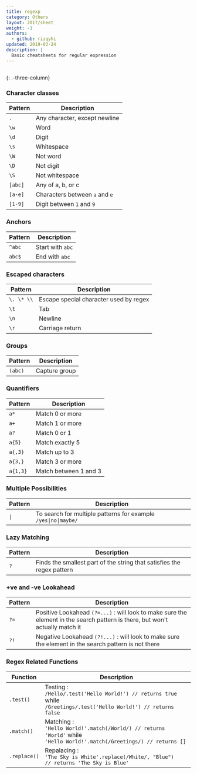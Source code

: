 ```yaml
---
title: regexp
category: Others
layout: 2017/sheet
weight: -1
authors:
  - github: rizqyhi
updated: 2019-03-24
description: |
  Basic cheatsheets for regular expression
---
```


##

{: .-three-column}

### Character classes

| Pattern | Description                    |
| ------- | ------------------------------ |
| `.`     | Any character, except newline  |
| `\w`    | Word                           |
| `\d`    | Digit                          |
| `\s`    | Whitespace                     |
| `\W`    | Not word                       |
| `\D`    | Not digit                      |
| `\S`    | Not whitespace                 |
| `[abc]` | Any of a, b, or c              |
| `[a-e]` | Characters between `a` and `e` |
| `[1-9]` | Digit between `1` and `9`      |

### Anchors

| Pattern | Description      |
| ------- | ---------------- |
| `^abc`  | Start with `abc` |
| `abc$`  | End with `abc`   |

### Escaped characters

| Pattern    | Description                            |
| ---------- | -------------------------------------- |
| `\. \* \\` | Escape special character used by regex |
| `\t`       | Tab                                    |
| `\n`       | Newline                                |
| `\r`       | Carriage return                        |

### Groups

| Pattern | Description   |
| ------- | ------------- |
| `(abc)` | Capture group |

### Quantifiers

| Pattern  | Description           |
| -------- | --------------------- |
| `a*`     | Match 0 or more       |
| `a+`     | Match 1 or more       |
| `a?`     | Match 0 or 1          |
| `a{5}`   | Match exactly 5       |
| `a{,3}`  | Match up to 3         |
| `a{3,}`  | Match 3 or more       |
| `a{1,3}` | Match between 1 and 3 |

### Multiple Possibilities
| Pattern | Description                                                    |
| ------- | -------------------------------------------------------------- |
| `\|`    | To search for multiple patterns for example `/yes\|no\|maybe/` |

### Lazy Matching
| Pattern | Description                                                            |
| ------- | ---------------------------------------------------------------------- |
| `?`     | Finds the smallest part of the string that satisfies the regex pattern |

### +ve and -ve Lookahead
| Pattern | Description                                                                                                                   |
| ------- | ----------------------------------------------------------------------------------------------------------------------------- |
| `?=`    | Positive Lookahead `(?=...)` : will look to make sure the element in the search pattern is there, but won't actually match it |
| `?!`    | Negative Lookahead `(?!...)` : will look to make sure the element in the search pattern is not there                          |

### Regex Related Functions
| Function     | Description                                                                                                                         |
| ------------ | ----------------------------------------------------------------------------------------------------------------------------------- |
| `.test()`    | Testing : <br /> `/Hello/.test('Hello World!') // returns true` while <br /> `/Greetings/.test('Hello World!') // returns false`    |
| `.match()`   | Matching : <br /> `'Hello World!'.match(/World/) // returns 'World'` while <br /> `'Hello World!'.match(/Greetings/) // returns []` |
| `.replace()` | Repalacing : <br /> `'The Sky is White'.replace(/White/, "Blue")` <br /> `// returns 'The Sky is Blue'`                             |

